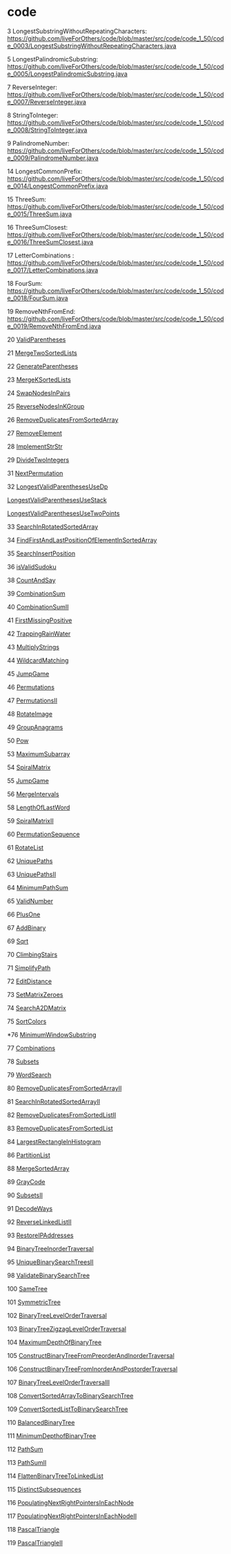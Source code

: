 # code

3 LongestSubstringWithoutRepeatingCharacters: https://github.com/liveForOthers/code/blob/master/src/code/code_1_50/code_0003/LongestSubstringWithoutRepeatingCharacters.java

5 LongestPalindromicSubstring: https://github.com/liveForOthers/code/blob/master/src/code/code_1_50/code_0005/LongestPalindromicSubstring.java

7 ReverseInteger: https://github.com/liveForOthers/code/blob/master/src/code/code_1_50/code_0007/ReverseInteger.java

8 StringToInteger: https://github.com/liveForOthers/code/blob/master/src/code/code_1_50/code_0008/StringToInteger.java

9 PalindromeNumber: https://github.com/liveForOthers/code/blob/master/src/code/code_1_50/code_0009/PalindromeNumber.java


14 LongestCommonPrefix: https://github.com/liveForOthers/code/blob/master/src/code/code_1_50/code_0014/LongestCommonPrefix.java

15 ThreeSum: https://github.com/liveForOthers/code/blob/master/src/code/code_1_50/code_0015/ThreeSum.java

16 ThreeSumClosest: https://github.com/liveForOthers/code/blob/master/src/code/code_1_50/code_0016/ThreeSumClosest.java

17 LetterCombinations : https://github.com/liveForOthers/code/blob/master/src/code/code_1_50/code_0017/LetterCombinations.java

18 FourSum: https://github.com/liveForOthers/code/blob/master/src/code/code_1_50/code_0018/FourSum.java

19 RemoveNthFromEnd: https://github.com/liveForOthers/code/blob/master/src/code/code_1_50/code_0019/RemoveNthFromEnd.java

20 <a href="https://github.com/liveForOthers/code/blob/master/src/code/code_1_50/code_0020/ValidParentheses.java">ValidParentheses</a>

21 <a href="https://github.com/liveForOthers/code/blob/master/src/code/code_1_50/code_0021/MergeTwoSortedLists.java">MergeTwoSortedLists</a>

22 <a href="https://github.com/liveForOthers/code/blob/master/src/code/code_1_50/code_0022/GenerateParentheses.java">GenerateParentheses</a>

23 <a href="https://github.com/liveForOthers/code/blob/master/src/code/code_1_50/code_0023/MergeKSortedLists.java">MergeKSortedLists</a>

24 <a href="https://github.com/liveForOthers/code/blob/master/src/code/code_1_50/code_0024/SwapNodesInPairs.java">SwapNodesInPairs</a>

25 <a href="https://github.com/liveForOthers/code/blob/master/src/code/code_1_50/code_0025/ReverseNodesInKGroup.java">ReverseNodesInKGroup</a>

26 <a href="https://github.com/liveForOthers/code/blob/master/src/code/code_1_50/code_0026/RemoveDuplicatesFromSortedArray.java">RemoveDuplicatesFromSortedArray</a>

27 <a href="https://github.com/liveForOthers/code/blob/master/src/code/code_1_50/code_0027/RemoveElement.java">RemoveElement</a>

28 <a href="https://github.com/liveForOthers/code/blob/master/src/code/code_1_50/code_0028/ImplementStrStr.java">ImplementStrStr</a>

29 <a href="https://github.com/liveForOthers/code/blob/master/src/code/code_1_50/code_0029/DivideTwoIntegers.java">DivideTwoIntegers</a>

31 <a href="https://github.com/liveForOthers/code/blob/master/src/code/code_1_50/code_0031/NextPermutation.java">NextPermutation</a>

32 <a href="https://github.com/liveForOthers/code/blob/master/src/code/code_1_50/code_0032/LongestValidParenthesesUseDp.java">LongestValidParenthesesUseDp</a>

   <a href="https://github.com/liveForOthers/code/blob/master/src/code/code_1_50/code_0032/LongestValidParenthesesUseStack.java">LongestValidParenthesesUseStack</a>
   
   <a href="https://github.com/liveForOthers/code/blob/master/src/code/code_1_50/code_0032/LongestValidParenthesesUseTwoPoints.java">LongestValidParenthesesUseTwoPoints</a>
   
33 <a href="https://github.com/liveForOthers/code/blob/master/src/code/code_1_50/code_0033/SearchInRotatedSortedArray.java">SearchInRotatedSortedArray</a>

34 <a href="https://github.com/liveForOthers/code/blob/master/src/code/code_1_50/code_0034/FindFirstAndLastPositionOfElementInSortedArray.java">FindFirstAndLastPositionOfElementInSortedArray</a>
  
35 <a href="https://github.com/liveForOthers/code/blob/master/src/code/code_1_50/code_0035/SearchInsertPosition.java">SearchInsertPosition</a> 

36 <a href="https://github.com/liveForOthers/code/blob/master/src/code/code_1_50/code_0036/isValidSudoku.java">isValidSudoku</a> 

38 <a href="https://github.com/liveForOthers/code/blob/master/src/code/code_1_50/code_0038/CountAndSay.java">CountAndSay</a> 

39 <a href="https://github.com/liveForOthers/code/blob/master/src/code/code_1_50/code_0039/CombinationSum.java">CombinationSum</a> 
   
40 <a href="https://github.com/liveForOthers/code/blob/master/src/code/code_1_50/code_0040/CombinationSumII.java">CombinationSumII</a> 
   
41 <a href="https://github.com/liveForOthers/code/blob/master/src/code/code_1_50/code_0041/FirstMissingPositive.java">FirstMissingPositive</a>    
   
42 <a href="https://github.com/liveForOthers/code/blob/master/src/code/code_1_50/code_0042/TrappingRainWater.java">TrappingRainWater</a>    

43 <a href="https://github.com/liveForOthers/code/blob/master/src/code/code_1_50/code_0043/MultiplyStrings.java">MultiplyStrings</a>  
 
44 <a href="https://github.com/liveForOthers/code/blob/master/src/code/code_1_50/code_0044/WildcardMatching2.java">WildcardMatching</a>  

45 <a href="https://github.com/liveForOthers/code/blob/master/src/code/code_1_50/code_0045/JumpGame.java">JumpGame</a> 

46 <a href="https://github.com/liveForOthers/code/blob/master/src/code/code_1_50/code_0046/Permutations.java">Permutations</a>

47 <a href="https://github.com/liveForOthers/code/blob/master/src/code/code_1_50/code_0047/Permutations.java">PermutationsII</a>

48 <a href="https://github.com/liveForOthers/code/blob/master/src/code/code_1_50/code_0048/RotateImage.java">RotateImage</a> 

49 <a href="https://github.com/liveForOthers/code/blob/master/src/code/code_1_50/code_0049/GroupAnagrams.java">GroupAnagrams</a>   

50 <a href="https://github.com/liveForOthers/code/blob/master/src/code/code_1_50/code_0050/Pow.java">Pow</a>

53 <a href="https://github.com/liveForOthers/code/blob/master/src/code/code_51_100/code_0053/MaximumSubarray.java">MaximumSubarray</a>

54 <a href="https://github.com/liveForOthers/code/blob/master/src/code/code_51_100/code_0054/SpiralMatrix.java">SpiralMatrix</a> 

55 <a href="https://github.com/liveForOthers/code/blob/master/src/code/code_51_100/code_0055/JumpGame.java">JumpGame</a> 

56 <a href="https://github.com/liveForOthers/code/blob/master/src/code/code_51_100/code_0056/MergeIntervals.java">MergeIntervals</a> 

58 <a href="https://github.com/liveForOthers/code/blob/master/src/code/code_51_100/code_0058/LengthOfLastWord.java">LengthOfLastWord</a> 

59 <a href="https://github.com/liveForOthers/code/blob/master/src/code/code_51_100/code_0059/SpiralMatrixII.java">SpiralMatrixII</a> 

60 <a href="https://github.com/liveForOthers/code/blob/master/src/code/code_51_100/code_0060/PermutationSequence.java">PermutationSequence</a> 

61 <a href="https://github.com/liveForOthers/code/blob/master/src/code/code_51_100/code_0061/RotateList.java">RotateList</a> 

62 <a href="https://github.com/liveForOthers/code/blob/master/src/code/code_51_100/code_0062/UniquePaths.java">UniquePaths</a> 

63 <a href="https://github.com/liveForOthers/code/blob/master/src/code/code_51_100/code_0063/UniquePathsII.java">UniquePathsII</a> 

64 <a href="https://github.com/liveForOthers/code/blob/master/src/code/code_51_100/code_0064/MinimumPathSum.java">MinimumPathSum</a> 

65 <a href="https://github.com/liveForOthers/code/blob/master/src/code/code_51_100/code_0065/ValidNumber.java">ValidNumber</a> 

66 <a href="https://github.com/liveForOthers/code/blob/master/src/code/code_51_100/code_0066/PlusOne.java">PlusOne</a> 

67 <a href="https://github.com/liveForOthers/code/blob/master/src/code/code_51_100/code_0067/AddBinary.java">AddBinary</a>

69 <a href="https://github.com/liveForOthers/code/blob/master/src/code/code_51_100/code_0069/Sqrt.java">Sqrt</a>

70 <a href="https://github.com/liveForOthers/code/blob/master/src/code/code_51_100/code_0070/ClimbingStairs.java">ClimbingStairs</a>

71 <a href="https://github.com/liveForOthers/code/blob/master/src/code/code_51_100/code_0071/SimplifyPath.java">SimplifyPath</a>

72 <a href="https://github.com/liveForOthers/code/blob/master/src/code/code_51_100/code_0072/EditDistance.java">EditDistance</a>

73 <a href="https://github.com/liveForOthers/code/blob/master/src/code/code_51_100/code_0073/SetMatrixZeroes.java">SetMatrixZeroes</a>

74 <a href="https://github.com/liveForOthers/code/blob/master/src/code/code_51_100/code_0074/SearchA2DMatrix.java">SearchA2DMatrix</a>

75 <a href="https://github.com/liveForOthers/code/blob/master/src/code/code_51_100/code_0075/SortColors.java">SortColors</a>

*76 <a href="https://github.com/liveForOthers/code/blob/master/src/code/code_51_100/code_0076/MinimumWindowSubstring.java">MinimumWindowSubstring</a>

77 <a href="https://github.com/liveForOthers/code/blob/master/src/code/code_51_100/code_0077/Combinations.java">Combinations</a>

78 <a href="https://github.com/liveForOthers/code/blob/master/src/code/code_51_100/code_0078/Subsets.java">Subsets</a>

79 <a href="https://github.com/liveForOthers/code/blob/master/src/code/code_51_100/code_0079/WordSearch.java">WordSearch</a>

80 <a href="https://github.com/liveForOthers/code/blob/master/src/code/code_51_100/code_0080/RemoveDuplicatesFromSortedArrayII.java">RemoveDuplicatesFromSortedArrayII</a>

81 <a href="https://github.com/liveForOthers/code/blob/master/src/code/code_51_100/code_0081/SearchInRotatedSortedArrayII.java">SearchInRotatedSortedArrayII</a>

82 <a href="https://github.com/liveForOthers/code/blob/master/src/code/code_51_100/code_0082/RemoveDuplicatesFromSortedListII.java">RemoveDuplicatesFromSortedListII</a>

83 <a href="https://github.com/liveForOthers/code/blob/master/src/code/code_51_100/code_0083/RemoveDuplicatesFromSortedList.java">RemoveDuplicatesFromSortedList</a>

84 <a href="https://github.com/liveForOthers/code/blob/master/src/code/code_51_100/code_0084/LargestRectangleInHistogram.java">LargestRectangleInHistogram</a>

86 <a href="https://github.com/liveForOthers/code/blob/master/src/code/code_51_100/code_0086/PartitionList.java">PartitionList</a>

88 <a href="https://github.com/liveForOthers/code/blob/master/src/code/code_51_100/code_0088/MergeSortedArray.java">MergeSortedArray</a>

89 <a href="https://github.com/liveForOthers/code/blob/master/src/code/code_51_100/code_0089/GrayCode.java">GrayCode</a>

90 <a href="https://github.com/liveForOthers/code/blob/master/src/code/code_51_100/code_0090/SubsetsII.java">SubsetsII</a>

91 <a href="https://github.com/liveForOthers/code/blob/master/src/code/code_51_100/code_0091/DecodeWays.java">DecodeWays</a>

92 <a href="https://github.com/liveForOthers/code/blob/master/src/code/code_51_100/code_0092/ReverseLinkedListII.java">ReverseLinkedListII</a>

93 <a href="https://github.com/liveForOthers/code/blob/master/src/code/code_51_100/code_0093/RestoreIPAddresses.java">RestoreIPAddresses</a>

94 <a href="https://github.com/liveForOthers/code/blob/master/src/code/code_51_100/code_0094/BinaryTreeInorderTraversal.java">BinaryTreeInorderTraversal</a>

95 <a href="https://github.com/liveForOthers/code/blob/master/src/code/code_51_100/code_0095/UniqueBinarySearchTreesII.java">UniqueBinarySearchTreesII</a>

98 <a href="https://github.com/liveForOthers/code/blob/master/src/code/code_51_100/code_0098/ValidateBinarySearchTree.java">ValidateBinarySearchTree</a>

100 <a href="https://github.com/liveForOthers/code/blob/master/src/code/code_51_100/code_0100/SameTree.java">SameTree</a>

101 <a href="https://github.com/liveForOthers/code/blob/master/src/code/code_101_150/code_101/SymmetricTree.java">SymmetricTree</a>

102 <a href="https://github.com/liveForOthers/code/blob/master/src/code/code_101_150/code_102/BinaryTreeLevelOrderTraversal.java">BinaryTreeLevelOrderTraversal</a>

103 <a href="https://github.com/liveForOthers/code/blob/master/src/code/code_101_150/code_103/BinaryTreeZigzagLevelOrderTraversal.java">BinaryTreeZigzagLevelOrderTraversal</a>

104 <a href="https://github.com/liveForOthers/code/blob/master/src/code/code_101_150/code_104/MaximumDepthOfBinaryTree.java">MaximumDepthOfBinaryTree</a>

105 <a href="https://github.com/liveForOthers/code/blob/master/src/code/code_101_150/code_105/ConstructBinaryTreeFromPreorderAndInorderTraversal.java">ConstructBinaryTreeFromPreorderAndInorderTraversal</a>

106 <a href="https://github.com/liveForOthers/code/blob/master/src/code/code_101_150/code_106/ConstructBinaryTreeFromInorderAndPostorderTraversal.java">ConstructBinaryTreeFromInorderAndPostorderTraversal</a>

107 <a href="https://github.com/liveForOthers/code/blob/master/src/code/code_101_150/code_107/BinaryTreeLevelOrderTraversalII.java">BinaryTreeLevelOrderTraversalII</a>

108 <a href="https://github.com/liveForOthers/code/blob/master/src/code/code_101_150/code_108/ConvertSortedArrayToBinarySearchTree.java">ConvertSortedArrayToBinarySearchTree</a>

109 <a href="https://github.com/liveForOthers/code/blob/master/src/code/code_101_150/code_109/ConvertSortedListToBinarySearchTree.java">ConvertSortedListToBinarySearchTree</a>

110 <a href="https://github.com/liveForOthers/code/blob/master/src/code/code_101_150/code_110/BalancedBinaryTree.java">BalancedBinaryTree</a>

111 <a href="https://github.com/liveForOthers/code/blob/master/src/code/code_101_150/code_111/MinimumDepthofBinaryTree.java">MinimumDepthofBinaryTree</a>

112 <a href="https://github.com/liveForOthers/code/blob/master/src/code/code_101_150/code_112/PathSum.java">PathSum</a>

113 <a href="https://github.com/liveForOthers/code/blob/master/src/code/code_101_150/code_113/PathSumII.java">PathSumII</a>

114 <a href="https://github.com/liveForOthers/code/blob/master/src/code/code_101_150/code_114/FlattenBinaryTreeToLinkedList.java">FlattenBinaryTreeToLinkedList</a>

115 <a href="https://github.com/liveForOthers/code/blob/master/src/code/code_101_150/code_115/DistinctSubsequences.java">DistinctSubsequences</a>

116 <a href="https://github.com/liveForOthers/code/blob/master/src/code/code_101_150/code_116/PopulatingNextRightPointersInEachNode.java">PopulatingNextRightPointersInEachNode</a>

117 <a href="https://github.com/liveForOthers/code/blob/master/src/code/code_101_150/code_117/PopulatingNextRightPointersInEachNodeII.java">PopulatingNextRightPointersInEachNodeII</a>

118 <a href="https://github.com/liveForOthers/code/blob/master/src/code/code_101_150/code_118/PascalTriangle.java">PascalTriangle</a>

119 <a href="https://github.com/liveForOthers/code/blob/master/src/code/code_101_150/code_119/PascalTriangleII.java">PascalTriangleII</a>
